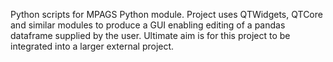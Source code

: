 Python scripts for MPAGS Python module.
Project uses QTWidgets, QTCore and similar modules to produce a GUI enabling editing of a pandas dataframe supplied by the user.
Ultimate aim is for this project to be integrated into a larger external project.